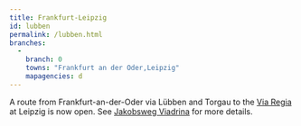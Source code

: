 ```yaml
---
title: Frankfurt-Leipzig
id: lubben
permalink: /lubben.html
branches:
  -
    branch: 0
    towns: "Frankfurt an der Oder,Leipzig"
    mapagencies: d
---
```


A route from Frankfurt-an-der-Oder via Lübben and Torgau to the [Via Regia][0] at Leipzig is now open. See [Jakobsweg Viadrina][1] for more details.

[0]: regia.html
[1]: http://www.jakobswege-viadrina.de/texte/seite.php?id=47812